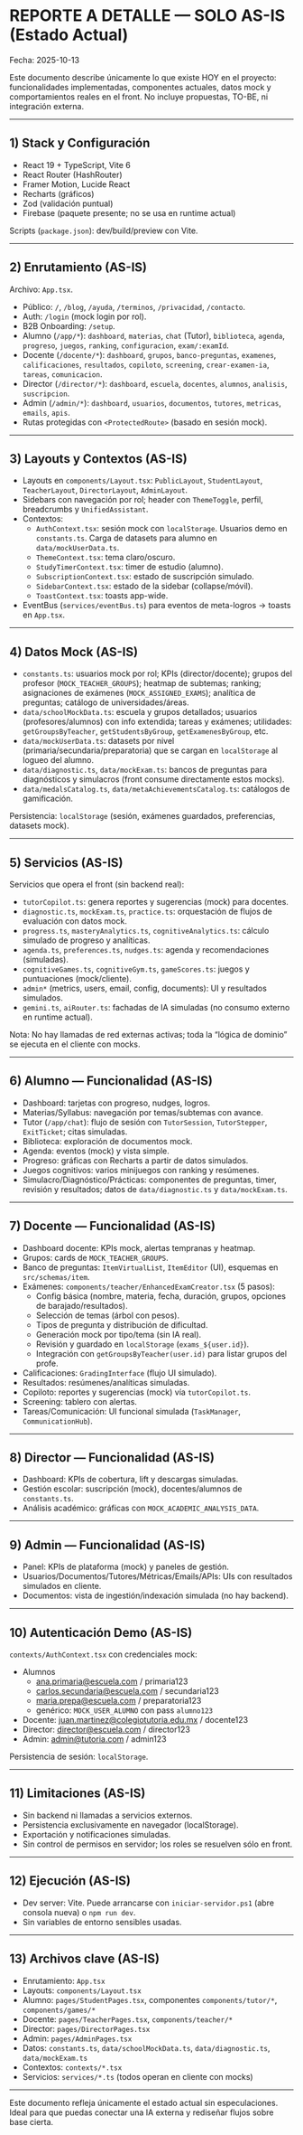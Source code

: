 # REPORTE A DETALLE — SOLO AS-IS (Estado Actual)

Fecha: 2025-10-13

Este documento describe únicamente lo que existe HOY en el proyecto: funcionalidades implementadas, componentes actuales, datos mock y comportamientos reales en el front. No incluye propuestas, TO-BE, ni integración externa.

---

## 1) Stack y Configuración
- React 19 + TypeScript, Vite 6
- React Router (HashRouter)
- Framer Motion, Lucide React
- Recharts (gráficos)
- Zod (validación puntual)
- Firebase (paquete presente; no se usa en runtime actual)

Scripts (`package.json`): dev/build/preview con Vite.

---

## 2) Enrutamiento (AS-IS)
Archivo: `App.tsx`.
- Público: `/`, `/blog`, `/ayuda`, `/terminos`, `/privacidad`, `/contacto`.
- Auth: `/login` (mock login por rol).
- B2B Onboarding: `/setup`.
- Alumno (`/app/*`): `dashboard`, `materias`, `chat` (Tutor), `biblioteca`, `agenda`, `progreso`, `juegos`, `ranking`, `configuracion`, `exam/:examId`.
- Docente (`/docente/*`): `dashboard`, `grupos`, `banco-preguntas`, `examenes`, `calificaciones`, `resultados`, `copiloto`, `screening`, `crear-examen-ia`, `tareas`, `comunicacion`.
- Director (`/director/*`): `dashboard`, `escuela`, `docentes`, `alumnos`, `analisis`, `suscripcion`.
- Admin (`/admin/*`): `dashboard`, `usuarios`, `documentos`, `tutores`, `metricas`, `emails`, `apis`.
- Rutas protegidas con `<ProtectedRoute>` (basado en sesión mock).

---

## 3) Layouts y Contextos (AS-IS)
- Layouts en `components/Layout.tsx`: `PublicLayout`, `StudentLayout`, `TeacherLayout`, `DirectorLayout`, `AdminLayout`.
- Sidebars con navegación por rol; header con `ThemeToggle`, perfil, breadcrumbs y `UnifiedAssistant`.
- Contextos:
  - `AuthContext.tsx`: sesión mock con `localStorage`. Usuarios demo en `constants.ts`. Carga de datasets para alumno en `data/mockUserData.ts`.
  - `ThemeContext.tsx`: tema claro/oscuro.
  - `StudyTimerContext.tsx`: timer de estudio (alumno).
  - `SubscriptionContext.tsx`: estado de suscripción simulado.
  - `SidebarContext.tsx`: estado de la sidebar (collapse/móvil).
  - `ToastContext.tsx`: toasts app-wide.
- EventBus (`services/eventBus.ts`) para eventos de meta-logros → toasts en `App.tsx`.

---

## 4) Datos Mock (AS-IS)
- `constants.ts`: usuarios mock por rol; KPIs (director/docente); grupos del profesor (`MOCK_TEACHER_GROUPS`); heatmap de subtemas; ranking; asignaciones de exámenes (`MOCK_ASSIGNED_EXAMS`); analítica de preguntas; catálogo de universidades/áreas.
- `data/schoolMockData.ts`: escuela y grupos detallados; usuarios (profesores/alumnos) con info extendida; tareas y exámenes; utilidades: `getGroupsByTeacher`, `getStudentsByGroup`, `getExamenesByGroup`, etc.
- `data/mockUserData.ts`: datasets por nivel (primaria/secundaria/preparatoria) que se cargan en `localStorage` al logueo del alumno.
- `data/diagnostic.ts`, `data/mockExam.ts`: bancos de preguntas para diagnósticos y simulacros (front consume directamente estos mocks).
- `data/medalsCatalog.ts`, `data/metaAchievementsCatalog.ts`: catálogos de gamificación.

Persistencia: `localStorage` (sesión, exámenes guardados, preferencias, datasets mock).

---

## 5) Servicios (AS-IS)
Servicios que opera el front (sin backend real):
- `tutorCopilot.ts`: genera reportes y sugerencias (mock) para docentes.
- `diagnostic.ts`, `mockExam.ts`, `practice.ts`: orquestación de flujos de evaluación con datos mock.
- `progress.ts`, `masteryAnalytics.ts`, `cognitiveAnalytics.ts`: cálculo simulado de progreso y analíticas.
- `agenda.ts`, `preferences.ts`, `nudges.ts`: agenda y recomendaciones (simuladas).
- `cognitiveGames.ts`, `cognitiveGym.ts`, `gameScores.ts`: juegos y puntuaciones (mock/cliente).
- `admin*` (metrics, users, email, config, documents): UI y resultados simulados.
- `gemini.ts`, `aiRouter.ts`: fachadas de IA simuladas (no consumo externo en runtime actual).

Nota: No hay llamadas de red externas activas; toda la “lógica de dominio” se ejecuta en el cliente con mocks.

---

## 6) Alumno — Funcionalidad (AS-IS)
- Dashboard: tarjetas con progreso, nudges, logros.
- Materias/Syllabus: navegación por temas/subtemas con avance.
- Tutor (`/app/chat`): flujo de sesión con `TutorSession`, `TutorStepper`, `ExitTicket`; citas simuladas.
- Biblioteca: exploración de documentos mock.
- Agenda: eventos (mock) y vista simple.
- Progreso: gráficas con Recharts a partir de datos simulados.
- Juegos cognitivos: varios minijuegos con ranking y resúmenes.
- Simulacro/Diagnóstico/Prácticas: componentes de preguntas, timer, revisión y resultados; datos de `data/diagnostic.ts` y `data/mockExam.ts`.

---

## 7) Docente — Funcionalidad (AS-IS)
- Dashboard docente: KPIs mock, alertas tempranas y heatmap.
- Grupos: cards de `MOCK_TEACHER_GROUPS`.
- Banco de preguntas: `ItemVirtualList`, `ItemEditor` (UI), esquemas en `src/schemas/item`.
- Exámenes: `components/teacher/EnhancedExamCreator.tsx` (5 pasos):
  - Config básica (nombre, materia, fecha, duración, grupos, opciones de barajado/resultados).
  - Selección de temas (árbol con pesos).
  - Tipos de pregunta y distribución de dificultad.
  - Generación mock por tipo/tema (sin IA real).
  - Revisión y guardado en `localStorage` (`exams_${user.id}`).
  - Integración con `getGroupsByTeacher(user.id)` para listar grupos del profe.
- Calificaciones: `GradingInterface` (flujo UI simulado).
- Resultados: resúmenes/analíticas simuladas.
- Copiloto: reportes y sugerencias (mock) vía `tutorCopilot.ts`.
- Screening: tablero con alertas.
- Tareas/Comunicación: UI funcional simulada (`TaskManager`, `CommunicationHub`).

---

## 8) Director — Funcionalidad (AS-IS)
- Dashboard: KPIs de cobertura, lift y descargas simuladas.
- Gestión escolar: suscripción (mock), docentes/alumnos de `constants.ts`.
- Análisis académico: gráficas con `MOCK_ACADEMIC_ANALYSIS_DATA`.

---

## 9) Admin — Funcionalidad (AS-IS)
- Panel: KPIs de plataforma (mock) y paneles de gestión.
- Usuarios/Documentos/Tutores/Métricas/Emails/APIs: UIs con resultados simulados en cliente.
- Documentos: vista de ingestión/indexación simulada (no hay backend).

---

## 10) Autenticación Demo (AS-IS)
`contexts/AuthContext.tsx` con credenciales mock:
- Alumnos
  - ana.primaria@escuela.com / primaria123
  - carlos.secundaria@escuela.com / secundaria123
  - maria.prepa@escuela.com / preparatoria123
  - genérico: `MOCK_USER_ALUMNO` con pass `alumno123`
- Docente: juan.martinez@colegiotutoria.edu.mx / docente123
- Director: director@escuela.com / director123
- Admin: admin@tutoria.com / admin123

Persistencia de sesión: `localStorage`.

---

## 11) Limitaciones (AS-IS)
- Sin backend ni llamadas a servicios externos.
- Persistencia exclusivamente en navegador (localStorage).
- Exportación y notificaciones simuladas.
- Sin control de permisos en servidor; los roles se resuelven sólo en front.

---

## 12) Ejecución (AS-IS)
- Dev server: Vite. Puede arrancarse con `iniciar-servidor.ps1` (abre consola nueva) o `npm run dev`.
- Sin variables de entorno sensibles usadas.

---

## 13) Archivos clave (AS-IS)
- Enrutamiento: `App.tsx`
- Layouts: `components/Layout.tsx`
- Alumno: `pages/StudentPages.tsx`, componentes `components/tutor/*`, `components/games/*`
- Docente: `pages/TeacherPages.tsx`, `components/teacher/*`
- Director: `pages/DirectorPages.tsx`
- Admin: `pages/AdminPages.tsx`
- Datos: `constants.ts`, `data/schoolMockData.ts`, `data/diagnostic.ts`, `data/mockExam.ts`
- Contextos: `contexts/*.tsx`
- Servicios: `services/*.ts` (todos operan en cliente con mocks)

---

Este documento refleja únicamente el estado actual sin especulaciones. Ideal para que puedas conectar una IA externa y rediseñar flujos sobre base cierta.